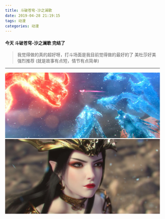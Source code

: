 ```yaml
---
title: 斗破苍穹-沙之澜歌
date: 2019-04-28 21:19:15
tags: 动漫
categories: 动漫
---
```

#### 今天 斗破苍穹-沙之澜歌 完结了
> 我觉得做的真的超好呀，打斗场面是我目前觉得做的最好的了  美杜莎好美
> 强烈推荐 (就是故事有点短，情节有点简单)
---


<!-- more -->
![](/images/dpcq1.jpg)
![](/images/dpcq2.jpg)

